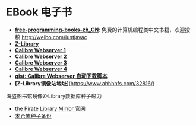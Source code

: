 # EBook 电子书

- **[free-programming-books-zh_CN](https://github.com/justjavac/free-programming-books-zh_CN)**: 免费的计算机编程类中文书籍，欢迎投稿 http://weibo.com/justjavac
- **[Z-Library](https://zh.hk1lib.org/)**
- **[Calibre Webserver 1](http://soulseeker.myds.me:25788/)**
- **[Calibre Webserver 2](https://book.codefine.site:6870)**
- **[Calibre Webserver 3](https://wenyuange.org)**
- **[Calibre Webserver 4](http://nas.9696.pub:8083)**
- **[gist: Calibre Webserver 自动下载脚本](https://gist.github.com/syhily/9feb936bcaebf2beec567733810f4666)**
- **[Z-Library镜像站地址]**(https://www.ahhhhfs.com/32816/)

海盗图书馆镜像Z-Library数据库种子磁力
- [the Pirate Library Mirror 官网](http://pilimi.org/)
- [本仓库种子备份](./pilimi-zlib-all/)